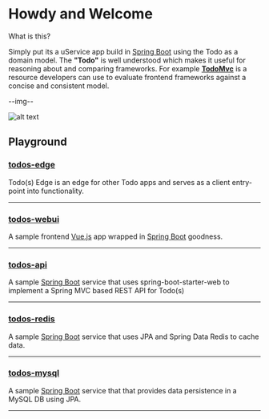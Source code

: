 # Howdy and Welcome

What is this?  

Simply put its a uService app build in [Spring Boot](http://spring.io/projects/spring-boot) using the Todo as a domain model. The **"Todo"** is well understood which makes it useful for reasoning about and comparing frameworks.  For example [**TodoMvc**](http://todomvc.com) is a resource developers can use to evaluate frontend frameworks against a concise and consistent model.

--img--

![alt text](https://github.com/adamzwickey/todos/blob/master/images/app.png "Screenshot")

## Playground

### [__todos-edge__](/todos-edge)

Todo(s) Edge is an edge for other Todo apps and serves as a client entry-point into functionality.

---

### [__todos-webui__](/todos-webui)

A sample frontend [Vue.js](https://vuejs.org/) app wrapped in [Spring Boot](https://spring.io/projects/spring-boot) goodness.

---

### [__todos-api__](/todos-api)

A sample [Spring Boot](https://spring.io/projects/spring-boot) service that uses spring-boot-starter-web to implement a Spring MVC based REST API for Todo(s)

---

### [__todos-redis__](/todos-redis)

A sample [Spring Boot](https://spring.io/projects/spring-boot) service that uses JPA and Spring Data Redis to cache data.

---

### [__todos-mysql__](/todos-mysql)

A sample [Spring Boot](https://spring.io/projects/spring-boot) service that that provides data persistence in a MySQL DB using JPA.

---